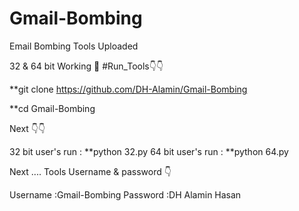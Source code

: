 # Gmail-Bombing
Email Bombing Tools Uploaded

32 & 64 bit Working 🤟
#Run_Tools👇👇

**git clone https://github.com/DH-Alamin/Gmail-Bombing

**cd Gmail-Bombing

Next 👇👇

32 bit user's run : **python 32.py
64 bit user's run : **python 64.py

Next .... Tools Username & password 👇

Username :Gmail-Bombing
Password :DH Alamin Hasan
